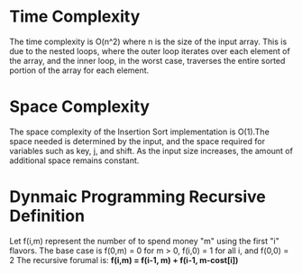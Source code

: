 # Time Complexity
The time complexity is O(n^2) where n is the size of the input array. This is due to the nested loops, where the outer loop iterates over each element of the array, and the inner loop, in the worst case, traverses the entire sorted portion of the array for each element.
# Space Complexity
The space complexity of the Insertion Sort implementation is O(1).The space needed is determined by the input, and the space required for variables such as key, j, and shift. As the input size increases, the amount of additional space remains constant.
# Dynmaic Programming Recursive Definition
Let f(i,m) represent the number of to spend money "m" using the first "i" flavors. The base case is f(0,m) = 0 for m > 0, f(i,0) = 1 for all i, and f(0,0) = 2
The recursive forumal is:
**f(i,m) = f(i-1, m) + f(i-1, m-cost[i])**
